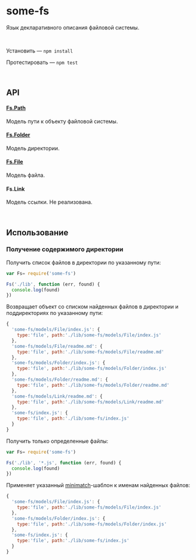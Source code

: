 # some-fs
Язык декларативного описания файловой системы.

 

Установить — ``` npm install ```

Протестировать — ``` npm test ```

 

## API
#### [Fs.Path](https://github.com/freaking-awesome/some-fs/tree/master/lib/some-fs/models/Path)
Модель пути к объекту файловой системы.

#### [Fs.Folder](https://github.com/freaking-awesome/some-fs/tree/master/lib/some-fs/models/Folder)
Модель директории.

#### [Fs.File](https://github.com/freaking-awesome/some-fs/tree/master/lib/some-fs/models/File)
Модель файла.

#### Fs.Link
Модель ссылки. Не реализована.

 

## Использование

### Получение содержимого директории

Получить список файлов в директории по указанному пути:
```javascript
var Fs= require('some-fs')

Fs('./lib', function (err, found) {
  console.log(found)
})
```
Возвращает объект со списком найденных файлов в директории и поддиректориях по указанному пути:
```javascript
{
  'some-fs/models/File/index.js': {
    type:'file', path:'./lib/some-fs/models/File/index.js'
  },
  'some-fs/models/File/readme.md': {
    type:'file', path:'./lib/some-fs/models/File/readme.md'
  },
  'some-fs/models/Folder/index.js': {
    type:'file', path:'./lib/some-fs/models/Folder/index.js'
  },
  'some-fs/models/Folder/readme.md': {
    type:'file', path:'./lib/some-fs/models/Folder/readme.md'
  },
  'some-fs/models/Link/readme.md': {
    type:'file', path:'./lib/some-fs/models/Link/readme.md'
  },
  'some-fs/index.js': {
    type:'file', path:'./lib/some-fs/index.js'
  }
}
```

Получить только определенные файлы:
```javascript
var Fs= require('some-fs')

Fs('./lib', '*.js', function (err, found) {
  console.log(found)
})
```
Применяет указанный [minimatch](https://github.com/isaacs/minimatch)-шаблон к именам найденных файлов:
```javascript
{
  'some-fs/models/File/index.js': {
    type:'file', path:'./lib/some-fs/models/File/index.js'
  },
  'some-fs/models/Folder/index.js': {
    type:'file', path:'./lib/some-fs/models/Folder/index.js'
  },
  'some-fs/index.js': {
    type:'file', path:'./lib/some-fs/index.js'
  }
}
```